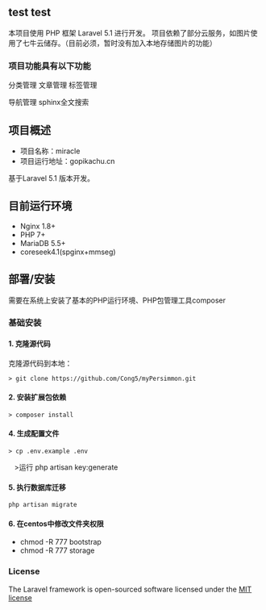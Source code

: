 ## test test

本项目使用 PHP 框架 Laravel 5.1 进行开发。 项目依赖了部分云服务，如图片使用了七牛云储存。（目前必须，暂时没有加入本地存储图片的功能）

### 项目功能具有以下功能

分类管理
文章管理
标签管理
<!-- 评论管理 -->
导航管理
sphinx全文搜索
<!-- Redis 缓存 -->
<!-- 好用的 Simplemde Markdown 编辑器 -->

## 项目概述

* 项目名称：miracle
* 项目运行地址：gopikachu.cn

基于Laravel 5.1 版本开发。

## 目前运行环境

- Nginx 1.8+
- PHP 7+
- MariaDB 5.5+
- coreseek4.1(spginx+mmseg)
<!-- - Redis 3.0+ -->

## 部署/安装

需要在系统上安装了基本的PHP运行环境、PHP包管理工具composer

### 基础安装

#### 1. 克隆源代码

克隆源代码到本地：

    > git clone https://github.com/Cong5/myPersimmon.git

#### 2. 安装扩展包依赖

    > composer install

#### 4. 生成配置文件

    > cp .env.example .env
    >运行 php artisan key:generate

#### 5. 执行数据库迁移

```shell
php artisan migrate
```

<!-- #### 6. 填充初始数据

```shell
php artisan db:seed
``` -->
#### 6. 在centos中修改文件夹权限
- chmod -R 777 bootstrap
- chmod -R 777 storage

### License

The Laravel framework is open-sourced software licensed under the [MIT license](http://opensource.org/licenses/MIT)
